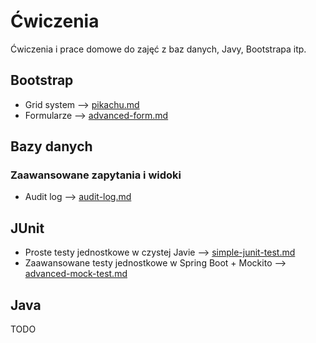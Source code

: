 # Ćwiczenia

Ćwiczenia i prace domowe do zajęć z baz danych, Javy, Bootstrapa itp.

## Bootstrap

- Grid system --> [pikachu.md](exercises/bootstrap/pikachu.md)
- Formularze --> [advanced-form.md](exercises/bootstrap/advanced-form.md)

## Bazy danych

### Zaawansowane zapytania i widoki

- Audit log --> [audit-log.md](exercises/databases/advancedqueries/audit-log.md)

## JUnit

- Proste testy jednostkowe w czystej Javie --> [simple-junit-test.md](excercises/junit/simple-junit-test.md)
- Zaawansowane testy jednostkowe w Spring Boot + Mockito --> [advanced-mock-test.md](excercises/junit/advanced-mock-test.md)

## Java

TODO
